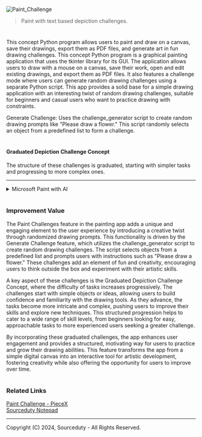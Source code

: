 ![Paint_Challenge](https://github.com/sourceduty/Paint_Challenge/assets/123030236/7d3a4246-a367-4d51-89d8-1b89ca23a643)

> Paint with text based depiction challenges.

#

This concept Python program allows users to paint and draw on a canvas, save their drawings, export them as PDF files, and generate art in fun drawing challenges. This concept Python program is a graphical painting application that uses the tkinter library for its GUI. The application allows users to draw with a mouse on a canvas, save their work, open and edit existing drawings, and export them as PDF files. It also features a challenge mode where users can generate random drawing challenges using a separate Python script. This app provides a solid base for a simple drawing application with an interesting twist of random drawing challenges, suitable for beginners and casual users who want to practice drawing with constraints.

Generate Challenge: Uses the challenge_generator script to create random drawing prompts like "Please draw a flower." This script randomly selects an object from a predefined list to form a challenge.

#
#### Graduated Depiction Challenge Concept

The structure of these challenges is graduated, starting with simpler tasks and progressing to more complex ones. 

***

<details><summary>Microsoft Paint with AI</summary>
<br>

### Microsoft Paint with AI

Microsoft Paint with AI, a dynamic application that merges the timeless joy of painting and drawing with the cutting-edge power of artificial intelligence. This innovative program provides users with a platform to unleash their creativity, offering a wide array of features tailored to both novice doodlers and seasoned artists alike.

At its core, Microsoft Paint with AI provides users with a versatile canvas upon which they can freely express themselves. With an intuitive interface and a diverse selection of digital brushes, pens, and colors, users can effortlessly bring their imagination to life. Whether sketching rough outlines or meticulously detailing intricate designs, the possibilities are limitless.

One of the standout features of Microsoft Paint with AI is its integration of artificial intelligence technology, which enhances the creative process in various ways. Through advanced algorithms, the program offers intelligent suggestions and assists users in refining their artwork. From recommending complementary color palettes to providing guidance on perspective and composition, the AI capabilities empower users to elevate their creations to new heights.

Moreover, Microsoft Paint with AI introduces an exciting array of drawing challenges and activities designed to spark inspiration and foster a sense of community among users. From prompt-based challenges to collaborative drawing sessions, users can engage in fun and interactive activities that encourage experimentation and collaboration.

In addition to its creative tools and AI-driven enhancements, Microsoft Paint with AI offers robust functionality for saving, exporting, and sharing artwork. Users can easily save their creations in various formats, including PNG, JPEG, and GIF, ensuring compatibility with a wide range of platforms and devices. Furthermore, integrated sharing features enable users to showcase their artwork with friends, family, and the global community with just a few clicks.

Whether you're an aspiring artist looking to hone your skills or simply seeking a fun and engaging outlet for self-expression, Microsoft Paint with AI is the ultimate companion for unleashing your creativity. With its seamless blend of traditional drawing tools and cutting-edge AI technology, this innovative application redefines the art of digital painting for a new generation of creators.

<br>    
</details>

#
### Improvement Value

The Paint Challenges feature in the painting app adds a unique and engaging element to the user experience by introducing a creative twist through randomized drawing prompts. This functionality is driven by the Generate Challenge feature, which utilizes the challenge_generator script to create random drawing challenges. The script selects objects from a predefined list and prompts users with instructions such as "Please draw a flower." These challenges add an element of fun and creativity, encouraging users to think outside the box and experiment with their artistic skills.

A key aspect of these challenges is the Graduated Depiction Challenge Concept, where the difficulty of tasks increases progressively. The challenges start with simple objects or ideas, allowing users to build confidence and familiarity with the drawing tools. As they advance, the tasks become more intricate and complex, pushing users to improve their skills and explore new techniques. This structured progression helps to cater to a wide range of skill levels, from beginners looking for easy, approachable tasks to more experienced users seeking a greater challenge.

By incorporating these graduated challenges, the app enhances user engagement and provides a structured, motivating way for users to practice and grow their drawing abilities. This feature transforms the app from a simple digital canvas into an interactive tool for artistic development, fostering creativity while also offering the opportunity for users to improve over time.

#
### Related Links

[Paint Challenge - PieceX](https://www.piecex.com/eng/source-code/Paint-Challenge-7265)
<br>
[Sourceduty Notepad](https://github.com/sourceduty/Sourceduty_Notepad)

***
Copyright (C) 2024, Sourceduty - All Rights Reserved.
